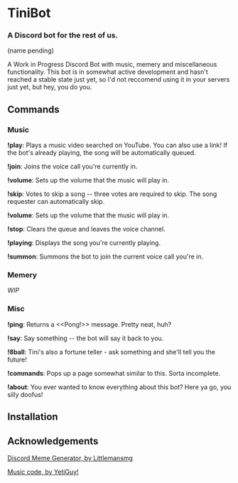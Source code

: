 # TiniBot

### A Discord bot for the rest of us.

(name pending)

A Work in Progress Discord Bot with music, memery and miscellaneous functionality. This bot is in somewhat active development and hasn't reached a stable state just yet, so I'd not reccomend using it in your servers just yet, but hey, you do you.

## Commands

### Music

**!play**: Plays a music video searched on YouTube. You can also use a link! If the bot's already playing, the song will be automatically queued.

**!join**: Joins the voice call you're currently in.

**!volume**: Sets up the volume that the music will play in.

**!skip**: Votes to skip a song -- three votes are required to skip. The song requester can automatically skip.

**!volume**: Sets up the volume that the music will play in.

**!stop**: Clears the queue and leaves the voice channel.

**!playing**: Displays the song you're currently playing.

**!summon**: Summons the bot to join the current voice call you're in.

### Memery

*WIP*

### Misc

**!ping**: Returns a <<Pong!>> message. Pretty neat, huh?

**!say**: Say something -- the bot will say it back to you.

**!8ball**: Tini's also a fortune teller - ask something and she'll tell you the future!

**!commands**: Pops up a page somewhat similar to this. Sorta incomplete.

**!about**: You ever wanted to know everything about this bot? Here ya go, you silly doofus!

## Installation

## Acknowledgements

[Discord Meme Generator, by Littlemansmg](https://github.com/Littlemansmg/Discord-Meme-Generator/blob/master/LICENSE)

[Music code, by YetiGuy!](https://www.youtube.com/watch?v=FpRzDY0-I1o)
